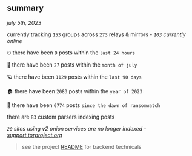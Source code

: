 
## summary
_july 5th, 2023_

currently tracking `153` groups across `273` relays & mirrors - _`103` currently online_

⏲ there have been `9` posts within the `last 24 hours`

🦈 there have been `27` posts within the `month of july`

🪐 there have been `1129` posts within the `last 90 days`

🏚 there have been `2083` posts within the `year of 2023`

🦕 there have been `6774` posts `since the dawn of ransomwatch`

there are `83` custom parsers indexing posts

_`20` sites using v2 onion services are no longer indexed - [support.torproject.org](https://support.torproject.org/onionservices/v2-deprecation/)_

> see the project [README](https://github.com/joshhighet/ransomwatch#ransomwatch--) for backend technicals
